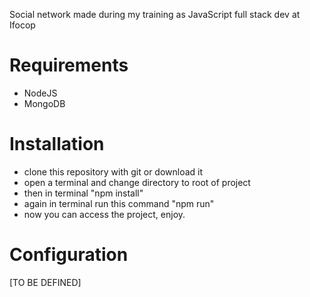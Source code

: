 
Social network made during my training as JavaScript full stack dev at Ifocop

# Requirements

- NodeJS
- MongoDB

# Installation

- clone this repository with git or download it
- open a terminal and change directory to root of project
- then in terminal "npm install"
- again in terminal run this command "npm run"
- now you can access the project, enjoy.

# Configuration

[TO BE DEFINED]
